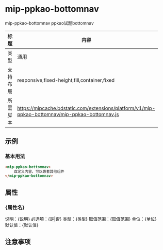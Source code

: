 # mip-ppkao-bottomnav

mip-ppkao-bottomnav ppkao试题bottomnav

标题|内容
----|----
类型|通用
支持布局|responsive,fixed-height,fill,container,fixed
所需脚本|https://mipcache.bdstatic.com/extensions/platform/v1/mip-ppkao-bottomnav/mip-ppkao-bottomnav.js

## 示例

### 基本用法
```html
<mip-ppkao-bottomnav>
    自定义内容，可以嵌套其他组件
</mip-ppkao-bottomnav>
```

## 属性

### {属性名}

说明：{说明}
必选项：{是|否}
类型：{类型}
取值范围：{取值范围}
单位：{单位}
默认值：{默认值}

## 注意事项

